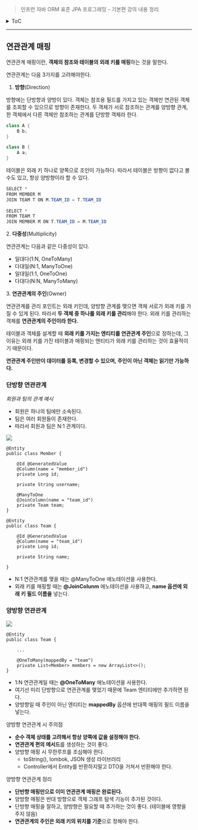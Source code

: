 > 인프런 자바 ORM 표준 JPA 프로그래밍 - 기본편 강의 내용 정리
<details>
<summaRy>ToC</summary>

- [연관관계 매핑](#연관관계-매핑)
  - [단방향 연관관계](#단방향-연관관계)
  - [양방향 연관관계](#양방향-연관관계)
</details>

---
## 연관관계 매핑
연관관계 매핑이란, **객체의 참조와 테이블의 외래 키를 매핑**하는 것을 말한다.

연관관계는 다음 3가지를 고려해야한다.

1. **방향**(Direction)

방향에는 단방향과 양방이 있다. 객체는 참조용 필드를 가지고 있는 객체만 연관된 객체를 조회할 수 있으므로 방향이 존재한다. 두 객체가 서로 참조하는 관계를 양방향 관계, 한 객체에서 다른 객체만 참조하는 관계를 단방향 객체라 한다.

```java
class A {
    B b;
}

class B {
    A a;
}
```

테이블은 외래 키 하나로 양쪽으로 조인이 가능하다. 따라서 테이블은 방향이 없다고 볼 수도 있고, 항상 양방향이라 할 수 있다.

```java
SELECT *
FROM MEMBER M
JOIN TEAM T ON M.TEAM_ID = T.TEAM_ID
 
SELECT *
FROM TEAM T
JOIN MEMBER M ON T.TEAM_ID = M.TEAM_ID
```

2\. **다중성**(Multiplicity)

연관관계는 다음과 같은 다중성이 있다.

-   일대다(1:N, OneToMany)
-   다대일(N:1, ManyToOne)
-   일대일(1:1, OneToOne)
-   다대다(N:N, ManyToMany)

3\. **연관관계의 주인**(Owner)

연관관계를 관리 포인트는 외래 키인데, 양방향 관계를 맺으면 객체 서로가 외래 키를 가질 수 있게 된다. 따라서 **두 객체 중 하나를 외래 키를 관리**해야 한다. 외래 키를 관리하는 객체를 **연관관계의 주인이라 한다.**

테이블과 객체를 설계할 때 **외래 키를 가지는 엔티티를 연관관계 주인**으로 정하는데, 그 이유는 외래 키를 가진 테이블과 매핑되는 엔티티가 외래 키를 관리하는 것이 효율적이기 때문이다.

**연관관계 주인만이 데이터를 등록, 변경할 수 있으며, 주인이 아닌 객체는 읽기만 가능하다.**

### 단방향 연관관계

_회원과 팀의 관계 예시_

-  회원은 하나의 팀에만 소속된다.
-  팀은 여러 회원들이 존재한다.
-  따라서 회원과 팀은 N:1 관계이다.

![](https://img1.daumcdn.net/thumb/R1280x0/?scode=mtistory2&fname=https%3A%2F%2Fblog.kakaocdn.net%2Fdn%2FbuAN31%2Fbtrzthn3LI9%2FzPXZDBaKz9k9GZkOJebpHk%2Fimg.png)

```
@Entity
public class Member {

    @Id @GeneratedValue
    @Column(name = "member_id")
    private Long id;
    
    private String username;
    
    @ManyToOne
    @JoinColumn(name = "team_id")
    private Team team;
}

@Entity
public class Team {
	
    @Id @GeneratedValue
    @Column(name = "team_id")
    private Long id;
    
    private String name;

}
```

-   N:1 연관관계를 맺을 때는 @ManyToOne 애노테이션을 사용한다.
-   외래 키를 매핑할 때는 **@JoinColunm** 애노테이션을 사용하고, **name 옵션에 외래 키 필드 이름을** 넣는다.

### 양방향 연관관계

![](https://img1.daumcdn.net/thumb/R1280x0/?scode=mtistory2&fname=https%3A%2F%2Fblog.kakaocdn.net%2Fdn%2FbOeAcG%2FbtrzuQXHUh8%2FJdMVzUG9nOCmSOmO6suDf0%2Fimg.png)

```
@Entity
public class Team {
	
    ...
  
    @OneToMany(mappedBy = "team")
    private List<Member> members = new ArrayList<>();
}
```

-   1:N 연관관계일 때는 **@OneToMany** 애노테이션을 사용한다.
-   여기선 미리 단방향으로 연관관계를 맺었기 때문에 Team 엔티티에만 추가하면 된다.
-   양방향일 때 주인이 아닌 엔티티는 **mappedBy** 옵션에 반대쪽 매핑의 필드 이름을 넣는다.

양방향 연관관계 시 주의점

-   **순수 객체 상태를 고려해서 항상 양쪽에 값을 설정해야 한다.**
-   **연관관계 편의 메서드**를 생성하는 것이 좋다.
-   양방향 매핑 시 무한루프를 조심해야 한다.
    -   toString(), lombok, JSON 생성 라이브러리
    -   Controller에서 Entity를 반환하지말고 DTO을 거쳐서 반환해야 한다.

양방향 연관관계 정리 

-   **단반향 매핑만으로 이미 연관관계 매핑은 완료된다.**
-   양방향 매핑은 반대 방향으로 객체 그래프 탐색 기능이 추가된 것이다.
-   단방향 매핑을 잘하고, 양방향은 필요할 때 추가하는 것이 좋다. (테이블에 영향을 주지 않음)
-   **연관관계의 주인은 외래 키의 위치를 기준**으로 정해야 한다.